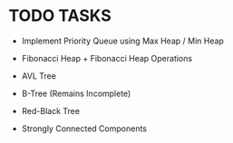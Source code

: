 # TODO TASKS

* Implement Priority Queue using Max Heap / Min Heap

* Fibonacci Heap + Fibonacci Heap Operations

* AVL Tree

* B-Tree (Remains Incomplete)

* Red-Black Tree

* Strongly Connected Components
